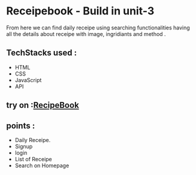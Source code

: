 # Receipebook - Build in unit-3

From here we can find daily receipe using searching functionalities  having all the details about receipe with image, ingridiants and method . 

## TechStacks used :  
- HTML
- CSS
- JavaScript
- API


## try on :<a href ="https://receipebook.vercel.app/">RecipeBook</a> 

## points : 
- Daily Receipe.
- Signup
- login
- List of Receipe
- Search on Homepage
